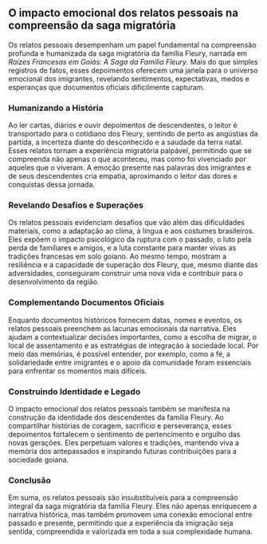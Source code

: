 ## O impacto emocional dos relatos pessoais na compreensão da saga migratória

Os relatos pessoais desempenham um papel fundamental na compreensão profunda e humanizada da saga migratória da família Fleury, narrada em *Raízes Francesas em Goiás: A Saga da Família Fleury*. Mais do que simples registros de fatos, esses depoimentos oferecem uma janela para o universo emocional dos imigrantes, revelando sentimentos, expectativas, medos e esperanças que documentos oficiais dificilmente capturam.

### Humanizando a História

Ao ler cartas, diários e ouvir depoimentos de descendentes, o leitor é transportado para o cotidiano dos Fleury, sentindo de perto as angústias da partida, a incerteza diante do desconhecido e a saudade da terra natal. Esses relatos tornam a experiência migratória palpável, permitindo que se compreenda não apenas o que aconteceu, mas como foi vivenciado por aqueles que o viveram. A emoção presente nas palavras dos imigrantes e de seus descendentes cria empatia, aproximando o leitor das dores e conquistas dessa jornada.

### Revelando Desafios e Superações

Os relatos pessoais evidenciam desafios que vão além das dificuldades materiais, como a adaptação ao clima, à língua e aos costumes brasileiros. Eles expõem o impacto psicológico da ruptura com o passado, o luto pela perda de familiares e amigos, e a luta constante para manter vivas as tradições francesas em solo goiano. Ao mesmo tempo, mostram a resiliência e a capacidade de superação dos Fleury, que, mesmo diante das adversidades, conseguiram construir uma nova vida e contribuir para o desenvolvimento da região.

### Complementando Documentos Oficiais

Enquanto documentos históricos fornecem datas, nomes e eventos, os relatos pessoais preenchem as lacunas emocionais da narrativa. Eles ajudam a contextualizar decisões importantes, como a escolha de migrar, o local de assentamento e as estratégias de integração à sociedade local. Por meio das memórias, é possível entender, por exemplo, como a fé, a solidariedade entre imigrantes e o apoio da comunidade foram essenciais para enfrentar os momentos mais difíceis.

### Construindo Identidade e Legado

O impacto emocional dos relatos pessoais também se manifesta na construção da identidade dos descendentes da família Fleury. Ao compartilhar histórias de coragem, sacrifício e perseverança, esses depoimentos fortalecem o sentimento de pertencimento e orgulho das novas gerações. Eles perpetuam valores e tradições, mantendo viva a memória dos antepassados e inspirando futuras contribuições para a sociedade goiana.

### Conclusão

Em suma, os relatos pessoais são insubstituíveis para a compreensão integral da saga migratória da família Fleury. Eles não apenas enriquecem a narrativa histórica, mas também promovem uma conexão emocional entre passado e presente, permitindo que a experiência da imigração seja sentida, compreendida e valorizada em toda a sua complexidade humana.